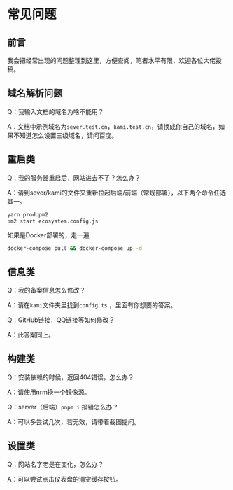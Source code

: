 # 常见问题

## 前言

我会把经常出现的问题整理到这里，方便查阅，笔者水平有限，欢迎各位大佬投稿。
## 域名解析问题
Q：我输入文档的域名为啥不能用？

A：文档中示例域名为`sever.test.cn`，`kami.test.cn`，请换成你自己的域名，如果不知道怎么设置三级域名，请问百度。

## 重启类

Q：我的服务器重启后，网站进去不了？怎么办？

A：请到sever/kami的文件夹重新拉起后端/前端（常规部署），以下两个命令任选其一。

```bash
yarn prod:pm2  
pm2 start ecosystem.config.js
```

如果是Docker部署的，走一遍

```bash
docker-compose pull && docker-compose up -d 
```



## 信息类

Q：我的备案信息怎么修改？

A：请在`kami`文件夹里找到`config.ts` ，里面有你想要的答案。



Q：GitHub链接，QQ链接等如何修改？

A：此答案同上。



## 构建类

Q：安装依赖的时候，返回404错误，怎么办？

A：请使用nrm换一个镜像源。



Q：server（后端）`pnpm i` 报错怎么办？

A：可以多尝试几次，若无效，请带着截图提问。



## 设置类

Q：网站名字老是在变化，怎么办？

A：可以尝试点击仪表盘的清空缓存按钮。



